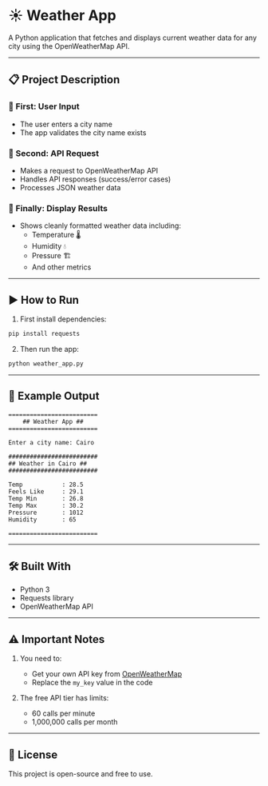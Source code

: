 # ☀️ Weather App

A Python application that fetches and displays current weather data for any city using the OpenWeatherMap API.

---

## 📋 Project Description

### 🔹 First: User Input

- The user enters a city name
- The app validates the city name exists

### 🔹 Second: API Request

- Makes a request to OpenWeatherMap API
- Handles API responses (success/error cases)
- Processes JSON weather data

### 🔹 Finally: Display Results

- Shows cleanly formatted weather data including:
  - Temperature 🌡️
  - Humidity 💧
  - Pressure 🏗️
  - And other metrics

---

## ▶️ How to Run

1. First install dependencies:
```bash
pip install requests
```

2. Then run the app:
```bash
python weather_app.py
```

---

## 🧪 Example Output

```
=========================
    ## Weather App ##
=========================

Enter a city name: Cairo

#########################
## Weather in Cairo ##
#########################

Temp           : 28.5
Feels Like     : 29.1
Temp Min       : 26.8
Temp Max       : 30.2
Pressure       : 1012
Humidity       : 65

=========================
```

---

## 🛠️ Built With

- Python 3
- Requests library
- OpenWeatherMap API

---

## ⚠️ Important Notes

1. You need to:
   - Get your own API key from [OpenWeatherMap](https://openweathermap.org/)
   - Replace the `my_key` value in the code

2. The free API tier has limits:
   - 60 calls per minute
   - 1,000,000 calls per month

---

## 📄 License

This project is open-source and free to use.
